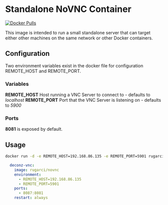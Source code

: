 # Standalone NoVNC Container

[![Docker Pulls](https://img.shields.io/docker/pulls/rugarci/novnc.svg)](https://hub.docker.com/r/rugarci/novnc/) 


This image is intended to run a small standalone server that can target either other machines on the same network or other Docker containers.

## Configuration

Two environment variables exist in the docker file for configuration REMOTE_HOST and REMOTE_PORT.

### Variables

**REMOTE_HOST** Host running a VNC Server to connect to - defaults to *localhost*
**REMOTE_PORT** Port that the VNC Server is listening on - defaults to *5900*

### Ports
**8081** is exposed by default.

## Usage

```bash
docker run -d -e REMOTE_HOST=192.168.86.135 -e REMOTE_PORT=5901 rugarci/novnc
```

```yaml
  deconz-vnc:
    image: rugarci/novnc
    environment:
      - REMOTE_HOST=192.168.86.135
      - REMOTE_PORT=5901
    ports:
      - 8087:8081
    restart: always
 ```



